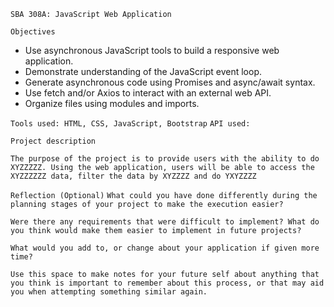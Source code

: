 `SBA 308A: JavaScript Web Application`

``Objectives``
- Use asynchronous JavaScript tools to build a responsive web application.
- Demonstrate understanding of the JavaScript event loop.
- Generate asynchronous code using Promises and async/await syntax.
- Use fetch and/or Axios to interact with an external web API.
- Organize files using modules and imports.

``Tools used: HTML, CSS, JavaScript, Bootstrap``
``API used: ``

``Project description``

`The purpose of the project is to provide users with the ability to do XYZZZZZ. Using the web application, users will be able to access the XYZZZZZZ data, filter the data by XYZZZZ and do YXYZZZZ `

```Reflection (Optional)```
```What could you have done differently during the planning stages of your project to make the execution easier?```

```Were there any requirements that were difficult to implement? What do you think would make them easier to implement in future projects?```

```What would you add to, or change about your application if given more time?```

```Use this space to make notes for your future self about anything that you think is important to remember about this process, or that may aid you when attempting something similar again.```
